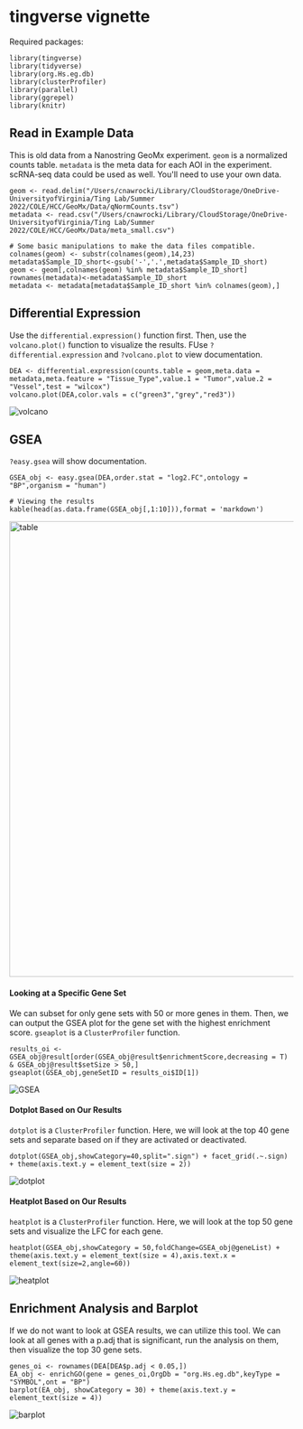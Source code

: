 # tingverse vignette

Required packages:
```
library(tingverse)
library(tidyverse)
library(org.Hs.eg.db)
library(clusterProfiler)
library(parallel)
library(ggrepel)
library(knitr)
```

## Read in Example Data 
This is old data from a Nanostring GeoMx experiment. `geom` is a normalized counts table. `metadata` is the meta data for each AOI in the experiment. scRNA-seq data could be used as well. You'll need to use your own data.

```
geom <- read.delim("/Users/cnawrocki/Library/CloudStorage/OneDrive-UniversityofVirginia/Ting Lab/Summer 2022/COLE/HCC/GeoMx/Data/qNormCounts.tsv")
metadata <- read.csv("/Users/cnawrocki/Library/CloudStorage/OneDrive-UniversityofVirginia/Ting Lab/Summer 2022/COLE/HCC/GeoMx/Data/meta_small.csv")

# Some basic manipulations to make the data files compatible. 
colnames(geom) <- substr(colnames(geom),14,23)
metadata$Sample_ID_short<-gsub('-','.',metadata$Sample_ID_short)
geom <- geom[,colnames(geom) %in% metadata$Sample_ID_short]
rownames(metadata)<-metadata$Sample_ID_short
metadata <- metadata[metadata$Sample_ID_short %in% colnames(geom),]
```

## Differential Expression
Use the `differential.expression()` function first. Then, use the `volcano.plot()` function to visualize the results. FUse `?differential.expression` and `?volcano.plot` to view documentation.

```
DEA <- differential.expression(counts.table = geom,meta.data = metadata,meta.feature = "Tissue_Type",value.1 = "Tumor",value.2 = "Vessel",test = "wilcox")
volcano.plot(DEA,color.vals = c("green3","grey","red3"))
```
![volcano](https://github.com/ccnawrocki/tingverse/assets/68296470/7d78fe5d-a36a-404c-8193-fc0ee96fb1a5)


## GSEA
`?easy.gsea` will show documentation.

```
GSEA_obj <- easy.gsea(DEA,order.stat = "log2.FC",ontology = "BP",organism = "human")

# Viewing the results
kable(head(as.data.frame(GSEA_obj[,1:10])),format = 'markdown')
```
<img width="807" alt="table" src="https://github.com/ccnawrocki/tingverse/assets/68296470/dee148e5-d799-4973-8694-540c38b6b572">


#### Looking at a Specific Gene Set
We can subset for only gene sets with 50 or more genes in them. Then, we can output the GSEA plot for the gene set with the highest enrichment score. `gseaplot` is a `ClusterProfiler` function.

```
results_oi <- GSEA_obj@result[order(GSEA_obj@result$enrichmentScore,decreasing = T) & GSEA_obj@result$setSize > 50,]
gseaplot(GSEA_obj,geneSetID = results_oi$ID[1])
```
![GSEA](https://github.com/ccnawrocki/tingverse/assets/68296470/66ece6df-7043-4685-965e-1a59028eff21)


#### Dotplot Based on Our Results
`dotplot` is a `ClusterProfiler` function. Here, we will look at the top 40 gene sets and separate based on if they are activated or deactivated.

```
dotplot(GSEA_obj,showCategory=40,split=".sign") + facet_grid(.~.sign) + theme(axis.text.y = element_text(size = 2))
```
![dotplot](https://github.com/ccnawrocki/tingverse/assets/68296470/fe9d5ab9-3d2d-4536-b0ca-a212adb1b2e6)


#### Heatplot Based on Our Results
`heatplot` is a `ClusterProfiler` function. Here, we will look at the top 50 gene sets and visualize the LFC for each gene.

```
heatplot(GSEA_obj,showCategory = 50,foldChange=GSEA_obj@geneList) + theme(axis.text.y = element_text(size = 4),axis.text.x = element_text(size=2,angle=60))
```
![heatplot](https://github.com/ccnawrocki/tingverse/assets/68296470/675bc94f-ad4d-48c4-9f73-878a125983cb)


## Enrichment Analysis and Barplot
If we do not want to look at GSEA results, we can utilize this tool. We can look at all genes with a p.adj that is significant, run the analysis on them, then visualize the top 30 gene sets.

```
genes_oi <- rownames(DEA[DEA$p.adj < 0.05,])
EA_obj <- enrichGO(gene = genes_oi,OrgDb = "org.Hs.eg.db",keyType = "SYMBOL",ont = "BP")
barplot(EA_obj, showCategory = 30) + theme(axis.text.y = element_text(size = 4))
```
![barplot](https://github.com/ccnawrocki/tingverse/assets/68296470/9f3d93cc-8b81-43b7-bdcc-6112e167c55f)


